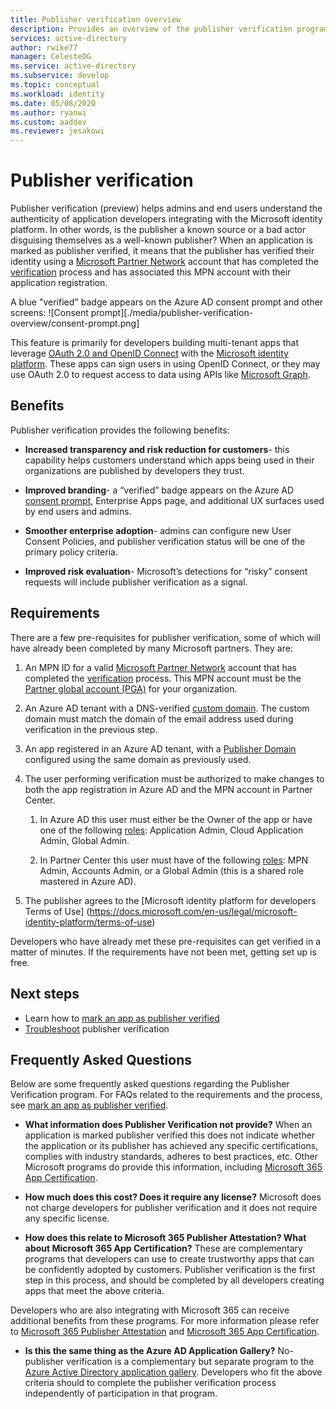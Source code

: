 ```yaml
---
title: Publisher verification overview
description: Provides an overview of the publisher verification program for the Microsoft identity platform. Lists the benefits, program requirements, and frequently asked questions.
services: active-directory
author: rwike77
manager: CelesteDG
ms.service: active-directory
ms.subservice: develop
ms.topic: conceptual
ms.workload: identity
ms.date: 05/08/2020
ms.author: ryanwi
ms.custom: aaddev
ms.reviewer: jesakowi
---
```


# Publisher verification

Publisher verification (preview) helps admins and end users understand the authenticity of application developers integrating with the Microsoft identity platform. In other words, is the publisher a known source or a bad actor disguising themselves as a well-known publisher? When an application is marked as publisher verified, it means that the publisher has verified their identity using a [Microsoft Partner Network](https://partner.microsoft.com/membership) account that has completed the [verification](/partner-center/verification-responses) process and has associated this MPN account with their application registration. 

A blue "verified" badge appears on the Azure AD consent prompt and other screens:
![Consent prompt][./media/publisher-verification-overview/consent-prompt.png]

This feature is primarily for developers building multi-tenant apps that leverage [OAuth 2.0 and OpenID Connect](active-directory-v2-protocols.md) with the [Microsoft identity platform](v2-overview.md). These apps can sign users in using OpenID Connect, or they may use OAuth 2.0 to request access to data using APIs like [Microsoft Graph](https://developer.microsoft.com/graph/).

## Benefits
Publisher verification provides the following benefits:
- **Increased transparency and risk reduction for customers**- this capability helps customers understand which apps being used in their organizations are published by developers they trust. 

- **Improved branding**- a “verified” badge appears on the Azure AD [consent prompt](application-consent-experience.md), Enterprise Apps page, and additional UX surfaces used by end users and admins. 

- **Smoother enterprise adoption**- admins can configure new User Consent Policies, and publisher verification status will be one of the primary policy criteria. 

- **Improved risk evaluation**- Microsoft’s detections for “risky” consent requests will include publisher verification as a signal. 

## Requirements
There are a few pre-requisites for publisher verification, some of which will have already been completed by many Microsoft partners. They are: 

1. An MPN ID for a valid [Microsoft Partner Network](https://partner.microsoft.com/membership) account that has completed the [verification](/partner-center/verification-responses) process. This MPN account must be the [Partner global account (PGA)](/partner-center/account-structure#the-top-level-is-the-partner-global-account-pga) for your organization. 

1. An Azure AD tenant with a DNS-verified [custom domain](/azure/active-directory/fundamentals/add-custom-domain). The custom domain must match the domain of the email address used during verification in the previous step. 

1. An app registered in an Azure AD tenant, with a [Publisher Domain](howto-configure-publisher-domain.md) configured using the same domain as previously used. 

1. The user performing verification must be authorized to make changes to both the app registration in Azure AD and the MPN account in Partner Center. 

    1. In Azure AD this user must either be the Owner of the app or have one of the following [roles](/azure/active-directory/users-groups-roles/directory-assign-admin-roles): Application Admin, Cloud Application Admin, Global Admin. 

    1. In Partner Center this user must have of the following [roles](/partner-center/permissions-overview): MPN Admin, Accounts Admin, or a Global Admin (this is a shared role mastered in Azure AD).
    
1. The publisher agrees to the [Microsoft identity platform for developers Terms of Use]
(https://docs.microsoft.com/en-us/legal/microsoft-identity-platform/terms-of-use)

Developers who have already met these pre-requisites can get verified in a matter of minutes. If the requirements have not been met, getting set up is free. 

## Next steps
* Learn how to [mark an app as publisher verified](mark-app-as-publisher-verified.md)
* [Troubleshoot](troubleshoot-publisher-verification.md) publisher verification

## Frequently Asked Questions 
Below are some frequently asked questions regarding the Publisher Verification program. For FAQs related to the requirements and the process, see [mark an app as publisher verified](mark-app-as-publisher-verified.md).

- **What information does Publisher Verification __not__ provide?**  When an application is marked publisher verified this does not indicate whether the application or its publisher  has achieved any specific certifications, complies with industry standards, adheres to best practices, etc. Other Microsoft programs do provide this information, including [Microsoft 365 App Certification](/microsoft-365-app-certification/overview).

- **How much does this cost? Does it require any license?** Microsoft does not charge developers for publisher verification and it does not require any specific license. 

- **How does this relate to Microsoft 365 Publisher Attestation? What about Microsoft 365 App Certification?** These are complementary programs that developers can use to create trustworthy apps that can be confidently adopted by customers. Publisher verification is the first step in this process, and should be completed by all developers creating apps that meet the above criteria. 

Developers who are also integrating with Microsoft 365 can receive additional benefits from these programs. For more information please refer to [Microsoft 365 Publisher Attestation](/microsoft-365-app-certification/docs/attestation) and [Microsoft 365 App Certification](/microsoft-365-app-certification/docs/certification). 

- **Is this the same thing as the Azure AD Application Gallery?** No- publisher verification is a complementary but separate program to the [Azure Active Directory application gallery](/azure/active-directory/azuread-dev/howto-app-gallery-listing). Developers who fit the above criteria should to complete the publisher verification process independently of participation in that program. 
